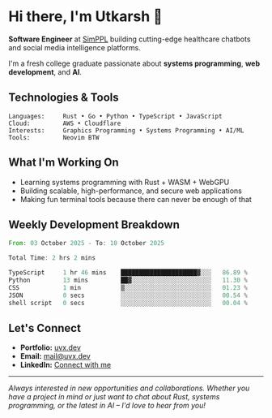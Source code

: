 # Hi there, I'm Utkarsh 👋

**Software Engineer** at [SimPPL](https://simppl.org) building cutting-edge healthcare chatbots and social media intelligence platforms.

I'm a fresh college graduate passionate about **systems programming**, **web development**, and **AI**.

## Technologies & Tools

```
Languages:     Rust • Go • Python • TypeScript • JavaScript
Cloud:         AWS • Cloudflare
Interests:     Graphics Programming • Systems Programming • AI/ML
Tools:         Neovim BTW
```

## What I'm Working On

- Learning systems programming with Rust + WASM + WebGPU
- Building scalable, high-performance, and secure web applications
- Making fun terminal tools because there can never be enough of that

## Weekly Development Breakdown

<!--START_SECTION:waka-->

```rust
From: 03 October 2025 - To: 10 October 2025

Total Time: 2 hrs 2 mins

TypeScript     1 hr 46 mins    █████████████████████▓░░░   86.89 %
Python         13 mins         ██▓░░░░░░░░░░░░░░░░░░░░░░   11.30 %
CSS            1 min           ▒░░░░░░░░░░░░░░░░░░░░░░░░   01.23 %
JSON           0 secs          ░░░░░░░░░░░░░░░░░░░░░░░░░   00.54 %
shell script   0 secs          ░░░░░░░░░░░░░░░░░░░░░░░░░   00.04 %
```

<!--END_SECTION:waka-->

## Let's Connect

- **Portfolio:** [uvx.dev](https://uvx.dev)
- **Email:** mail@uvx.dev
- **LinkedIn:** [Connect with me](https://linkedin.com/in/utkarsh-verm4)

---

*Always interested in new opportunities and collaborations. Whether you have a project in mind or just want to chat about Rust, systems programming, or the latest in AI – I'd love to hear from you!*
